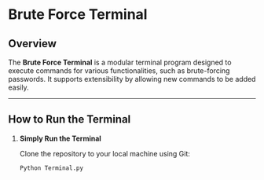 # Brute Force Terminal

## Overview
The **Brute Force Terminal** is a modular terminal program designed to execute commands for various functionalities, such as brute-forcing passwords. It supports extensibility by allowing new commands to be added easily.

---

## How to Run the Terminal

1. **Simply Run the Terminal**
   
   Clone the repository to your local machine using Git:
   ```bash
   Python Terminal.py
  ```
